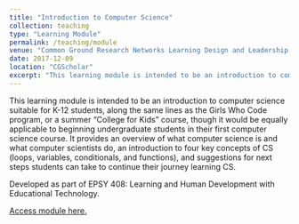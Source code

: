 ```yaml
---
title: "Introduction to Computer Science"
collection: teaching
type: "Learning Module"
permalink: /teaching/module
venue: "Common Ground Research Networks Learning Design and Leadership Modules"
date: 2017-12-09
location: "CGScholar"
excerpt: "This learning module is intended to be an introduction to computer science suitable for K-12 students, along the same lines as the Girls Who Code program, or a summer “College for Kids” course, though it would be equally applicable to beginning undergraduate students in their first computer science course. It provides an overview of what computer science is and what computer scientists do, an introduction to four key concepts of CS (loops, variables, conditionals, and functions), and suggestions for next steps students can take to continue their journey learning CS."
---
```


This learning module is intended to be an introduction to computer science suitable for K-12 students, along the same lines as the Girls Who Code program, or a summer “College for Kids” course, though it would be equally applicable to beginning undergraduate students in their first computer science course. It provides an overview of what computer science is and what computer scientists do, an introduction to four key concepts of CS (loops, variables, conditionals, and functions), and suggestions for next steps students can take to continue their journey learning CS.

Developed as part of EPSY 408: Learning and Human Development with Educational Technology.

[Access module here.](https://cgscholar.com/bookstore/works/introduction-to-computer-science?category_id=364)